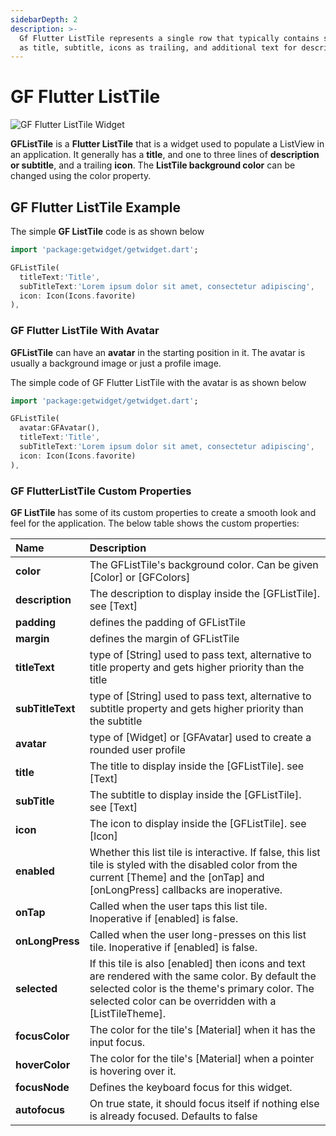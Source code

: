 ```yaml
---
sidebarDepth: 2
description: >-
  Gf Flutter ListTile represents a single row that typically contains some text
  as title, subtitle, icons as trailing, and additional text for description.
---
```


# GF Flutter ListTile

![GF Flutter ListTile Widget ](https://ik.imagekit.io/ionicfirebaseapp/getwidget/docs/tr:w-800,f-auto/Tiles_ceMiNxKGK.png)

**GFListTile** is a **Flutter ListTile** that is a widget used to populate a ListView in an application. It generally has a **title**, and one to three lines of **description or subtitle**, and a trailing **icon**. The **ListTile background color** can be changed using the color property.

## GF Flutter ListTile Example 

The simple **GF ListTile** code is as shown below

```dart
import 'package:getwidget/getwidget.dart';

GFListTile(
  titleText:'Title',
  subTitleText:'Lorem ipsum dolor sit amet, consectetur adipiscing',
  icon: Icon(Icons.favorite)
),
```

### GF Flutter ListTile With Avatar 

**GFListTile** can have an **avatar** in the starting position in it. The avatar is usually a background image or just a profile image. 

The simple code of GF Flutter ListTile  with the avatar is as shown below

```dart
import 'package:getwidget/getwidget.dart';

GFListTile(
  avatar:GFAvatar(),
  titleText:'Title',
  subTitleText:'Lorem ipsum dolor sit amet, consectetur adipiscing',
  icon: Icon(Icons.favorite)
),
```

### GF FlutterListTile Custom Properties

**GF ListTile** has some of its custom properties to create a smooth look and feel for the application. The below table shows the custom properties:

| Name  | Description |
| :--- | :--- |
| **color** | The GFListTile's background color. Can be given \[Color\] or \[GFColors\] |
| **description** | The description to display inside the \[GFListTile\]. see \[Text\] |
| **padding** | defines the padding of GFListTile |
| **margin** | defines the margin of GFListTile |
| **titleText** | type of \[String\] used to pass text, alternative to title property and gets higher priority than the title |
| **subTitleText** | type of \[String\] used to pass text, alternative to subtitle property and gets higher priority than the subtitle |
| **avatar** | type of \[Widget\] or \[GFAvatar\] used to create a rounded user profile |
| **title** | The title to display inside the \[GFListTile\]. see \[Text\] |
| **subTitle** | The subtitle to display inside the \[GFListTile\]. see \[Text\] |
| **icon** | The icon to display inside the \[GFListTile\]. see \[Icon\] |
| **enabled** | Whether this list tile is interactive. If false, this list tile is styled with the disabled color from the current \[Theme\] and the \[onTap\] and \[onLongPress\] callbacks are inoperative. |
| **onTap** | Called when the user taps this list tile. Inoperative if \[enabled\] is false. |
| **onLongPress** | Called when the user long-presses on this list tile. Inoperative if \[enabled\] is false. |
| **selected** | If this tile is also \[enabled\] then icons and text are rendered with the same color. By default the selected color is the theme's primary color. The selected color can be overridden with a \[ListTileTheme\]. |
| **focusColor** | The color for the tile's \[Material\] when it has the input focus. |
| **hoverColor** | The color for the tile's \[Material\] when a pointer is hovering over it. |
| **focusNode** | Defines the keyboard focus for this widget. |
| **autofocus** | On true state, it should focus itself if nothing else is already focused. Defaults to false |

